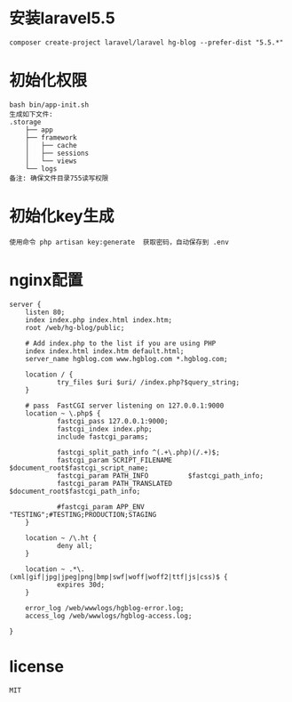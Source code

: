 # 安装laravel5.5
    composer create-project laravel/laravel hg-blog --prefer-dist "5.5.*"

# 初始化权限
    bash bin/app-init.sh
    生成如下文件:
    .storage
        ├── app
        ├── framework
        │   ├── cache
        │   ├── sessions
        │   └── views
        └── logs
    备注: 确保文件目录755读写权限

# 初始化key生成
    使用命令 php artisan key:generate  获取密码，自动保存到 .env

# nginx配置
    server {
        listen 80;
        index index.php index.html index.htm;
        root /web/hg-blog/public;

        # Add index.php to the list if you are using PHP
        index index.html index.htm default.html;
        server_name hgblog.com www.hgblog.com *.hgblog.com;

        location / {
                try_files $uri $uri/ /index.php?$query_string;
        }

        # pass  FastCGI server listening on 127.0.0.1:9000
        location ~ \.php$ {
                fastcgi_pass 127.0.0.1:9000;
                fastcgi_index index.php;
                include fastcgi_params;

                fastcgi_split_path_info ^(.+\.php)(/.+)$;
                fastcgi_param SCRIPT_FILENAME    $document_root$fastcgi_script_name;
                fastcgi_param PATH_INFO          $fastcgi_path_info;
                fastcgi_param PATH_TRANSLATED    $document_root$fastcgi_path_info;

                #fastcgi_param APP_ENV "TESTING";#TESTING;PRODUCTION;STAGING
        }

        location ~ /\.ht {
                deny all;
        }

        location ~ .*\.(xml|gif|jpg|jpeg|png|bmp|swf|woff|woff2|ttf|js|css)$ {
                expires 30d;
        }

        error_log /web/wwwlogs/hgblog-error.log;
        access_log /web/wwwlogs/hgblog-access.log;
        
    }

# license
    MIT

